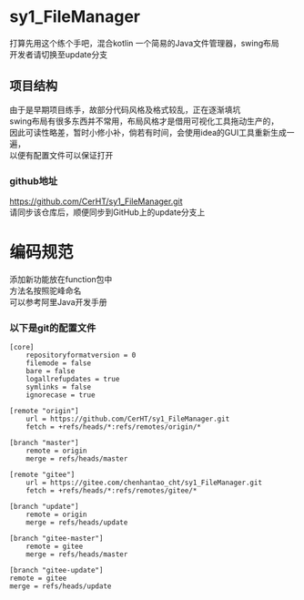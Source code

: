 # sy1_FileManager
打算先用这个练个手吧，混合kotlin
一个简易的Java文件管理器，swing布局  
开发者请切换至update分支

## 项目结构
由于是早期项目练手，故部分代码风格及格式较乱，正在逐渐填坑  
swing布局有很多东西并不常用，布局风格才是借用可视化工具拖动生产的，  
因此可读性略差，暂时小修小补，倘若有时间，会使用idea的GUI工具重新生成一遍，  
以便有配置文件可以保证打开

### github地址
https://github.com/CerHT/sy1_FileManager.git  
请同步该仓库后，顺便同步到GitHub上的update分支上

# 编码规范
添加新功能放在function包中  
方法名按照驼峰命名  
可以参考阿里Java开发手册  

### 以下是git的配置文件
```
[core]
    repositoryformatversion = 0
    filemode = false
    bare = false
    logallrefupdates = true
    symlinks = false
    ignorecase = true

[remote "origin"]
    url = https://github.com/CerHT/sy1_FileManager.git
    fetch = +refs/heads/*:refs/remotes/origin/*

[branch "master"]
    remote = origin
    merge = refs/heads/master

[remote "gitee"]
    url = https://gitee.com/chenhantao_cht/sy1_FileManager.git
    fetch = +refs/heads/*:refs/remotes/gitee/*

[branch "update"]
    remote = origin
    merge = refs/heads/update

[branch "gitee-master"]
    remote = gitee
    merge = refs/heads/master

[branch "gitee-update"]
remote = gitee
merge = refs/heads/update 

```